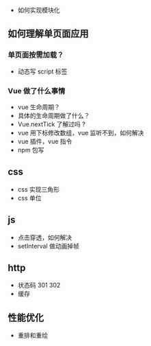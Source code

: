 - 如何实现模块化

## 如何理解单页面应用

### 单页面按需加载？

- 动态写 script 标签

### Vue 做了什么事情

- vue 生命周期？
- 具体的生命周期做了什么？
- Vue.nextTick 了解过吗 ?
- vue 用下标修改数组，vue 监听不到，如何解决
- vue 插件，vue 指令
- npm 包写

## css

- css 实现三角形
- css 单位

## js

- 点击穿透，如何解决
- setInterval 做动画掉帧

## http

- 状态码 301 302
- 缓存

## 性能优化

- 重排和重绘
